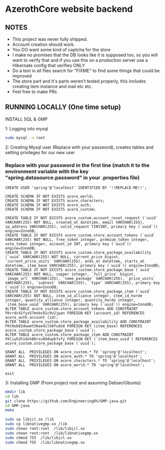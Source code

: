 # AzerothCore website backend

## NOTES
- This project was never fully shipped.
- Account creation should work.
- You DO want some kind of captcha for the store
- I make no promises that the DB looks like it is supposed too, so you will want to verify that and if you use this on a production server use a Hibernate config that verifies ONLY
- Do a text in all files search for "FIXME" to find some things that could be improved
- The store part and it's parts weren't tested properly, this includes creating item instance and mail etc etc.
- Feel free to make PRs

## RUNNING LOCALLY (One time setup)


INSTALL SQL & GMP 

1: Logging into mysql
```bash
sudo mysql -u root
```

2: Creating Mysql user (Replace with your password), creates tables and setting privileges for our new user
###  Replace with your password in the first line (match it to the environment variable with the key "spring.datasource.password" in your .properties file)
```mysql
CREATE USER 'spring'@'localhost' IDENTIFIED BY '!!REPLACE-ME!!';

CREATE SCHEMA IF NOT EXISTS acore_world;
CREATE SCHEMA IF NOT EXISTS acore_characters;
CREATE SCHEMA IF NOT EXISTS acore_auth;
CREATE SCHEMA IF NOT EXISTS acore_custom;

CREATE TABLE IF NOT EXISTS acore_custom.account_reset_request (`uuid` VARCHAR(255) NOT NULL, created_at datetime, email VARCHAR(255), ip_address VARCHAR(255), valid_request TINYINT, primary key (`uuid`)) engine=InnoDB;
CREATE TABLE IF NOT EXISTS acore_custom.store_account_tokens (`uuid` VARCHAR(255) NOT NULL, free_token integer, premium_token integer, vote_token integer, account_id INT, primary key (`uuid`)) engine=InnoDB;
CREATE TABLE IF NOT EXISTS acore_custom.store_package_availability (`uuid` VARCHAR(255) NOT NULL, current_price bigint, `current_price_units` VARCHAR(255), ends_at datetime, starts_at datetime, item_base VARCHAR(255), primary key (`uuid`)) engine=InnoDB;
CREATE TABLE IF NOT EXISTS acore_custom.store_package_base (`uuid` VARCHAR(255) NOT NULL, copper integer, `full_price` bigint, `image_url` VARCHAR(255), `name_package` VARCHAR(255), `price_units` VARCHAR(255), `subtext` VARCHAR(255), `type` VARCHAR(255), primary key (`uuid`)) engine=InnoDB;
CREATE TABLE IF NOT EXISTS acore_custom.store_package_item (`uuid` VARCHAR(255) NOT NULL, item_id_alliance integer, item_id_horde integer, quantity_alliance integer, quantity_horde integer, `item_base_uuid` VARCHAR(255), primary key (`uuid`)) engine=InnoDB;
ALTER TABLE acore_custom.store_account_tokens ADD CONSTRAINT FKrrdc41fys57mnbc61c9v2jpan FOREIGN KEY (account_id) REFERENCES acore_auth.account (id);
ALTER TABLE acore_custom.store_package_availability ADD CONSTRAINT FKt0ob82dwamt56ee4ilk0fudo8 FOREIGN KEY (item_base) REFERENCES acore_custom.store_package_base (`uuid`);
ALTER TABLE acore_custom.store_package_item ADD CONSTRAINT FKliyh2h1dvh86rsu89dupb7xfy FOREIGN KEY (`item_base_uuid`) REFERENCES acore_custom.store_package_base (`uuid`);

GRANT ALL  PRIVILEGES ON acore_custom.* TO 'spring'@'localhost';
GRANT ALL  PRIVILEGES ON acore_auth.* TO 'spring'@'localhost';
GRANT ALL  PRIVILEGES ON acore_characters.* TO 'spring'@'localhost';
GRANT ALL  PRIVILEGES ON acore_world.* TO 'spring'@'localhost';

exit
```

3: Installing GMP (From project root and assuming Debian/Ubuntu) 
```bash
mkdir lib
cd lib
git clone https://github.com/EngineeringOV/GMP-java.git
cd GMP-java
make
 
sudo cp libjcl.so /lib
sudo cp libnativegmp.so /lib
sudo chown root:root  /lib/libjcl.so
sudo chown root:root  /lib/libnativegmp.so
sudo chmod 755  /lib/libjcl.so
sudo chmod 755  /lib/libnativegmp.so
```

